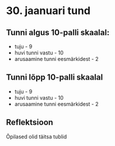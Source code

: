 # 30. jaanuari tund 
## Tunni algus 10-palli skaalal:
* tuju - 9
* huvi tunni vastu - 10
* arusaamine tunni eesmärkidest - 2

## Tunni lõpp 10-palli skaalal
* tuju - 9
* huvi tunni vastu - 10
* arusaamine tunni eesmärkidest - 2

## Reflektsioon
Õpilased olid täitsa tublid 